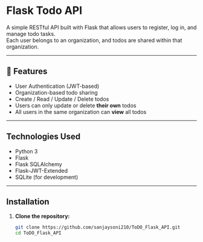 # Flask Todo API 
A simple RESTful API built with Flask that allows users to register, log in, and manage todo tasks.  
Each user belongs to an organization, and todos are shared within that organization.


---

## 🚀 Features

- User Authentication (JWT-based)
- Organization-based todo sharing
- Create / Read / Update / Delete todos
- Users can only update or delete **their own** todos
- All users in the same organization can **view** all todos

---

## Technologies Used

- Python 3
- Flask
- Flask SQLAlchemy
- Flask-JWT-Extended
- SQLite (for development)

---

## Installation

1. **Clone the repository:**

   ```bash
   git clone https://github.com/sanjaysoni210/ToDO_Flask_API.git
   cd ToDO_Flask_API
